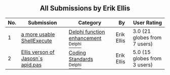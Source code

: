 ﻿<div align="center">

## All Submissions by Erik Ellis

</div>

No.  | Submission | Category | By   | User Rating
---- | ---------- | -------- | ---- | -----------
1 | [a more usable ShellExecute<br />](https://github.com/Planet-Source-Code/erik-ellis-a-more-usable-shellexecute__7-947) | [Delphi function enhancement<br /><sup>Delphi</sup>](../ByCategory/delphi-function-enhancement__7-25.md) | Erik Ellis | 3.0 (21 globes from 7 users)
2 | [Ellis verson of Jasosn´s apid\.pas<br />](https://github.com/Planet-Source-Code/erik-ellis-ellis-verson-of-jasosn-s-apid-pas__7-948) | [Coding Standards<br /><sup>Delphi</sup>](../ByCategory/coding-standards__7-42.md) | Erik Ellis | 5.0 (15 globes from 3 users)
